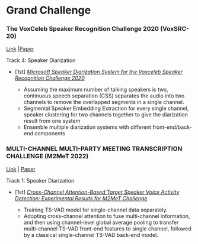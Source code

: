 # Grand Challenge  



### The VoxCeleb Speaker Recognition Challenge 2020 (VoxSRC-20) 

[Link](https://www.robots.ox.ac.uk/~vgg/data/voxceleb/competition2020.html) |[Paper](https://arxiv.org/abs/2012.06867)

Track 4: Speaker Diarization 

- [1st] [*Microsoft Speaker Diarization System for the Voxceleb Speaker Recognition Challenge 2020*](https://ieeexplore.ieee.org/document/9413832)

  - Assuming the maximum number of talking speakers is two, continuous speech separation (CSS) separates the audio into two channels to remove the overlapped segments in a single channel.
  - Segmental Speaker Embedding Extraction for every single channel, speaker clustering for two channels together to give the diarization result from one system
  - Ensemble multiple diarization systems with different front-end/back-end components
  



### MULTI-CHANNEL MULTI-PARTY MEETING TRANSCRIPTION CHALLENGE (M2MeT 2022)

[Link](https://www.alibabacloud.com/zh/m2met-alimeeting) | [Paper](https://arxiv.org/abs/2110.07393?spm=a3c0i.25445127.6216726530.1.c9821cc9MPPUjG&file=2110.07393)

Track 1: Speaker Diarization 

- [1st] [*Cross-Channel Attention-Based Target Speaker Voice Activity Detection: Experimental Results for M2MeT Challenge*](https://arxiv.org/abs/2202.02687)

  - Training TS-VAD model for single-channel data separately.
  - Adopting cross-channel attention to fuse multi-channel information, and then using channel-level global average pooling to transfer multi-channel TS-VAD front-end features to single channel, followed by a classical single-channel TS-VAD back-end model.

  

   



